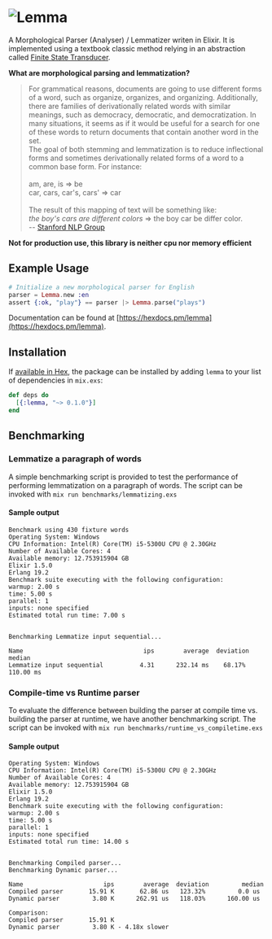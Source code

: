 # <img src="http://cs.mcgill.ca/~mxia3/images/lemma.png" alt="Lemma">

A Morphological Parser (Analyser) / Lemmatizer writen in Elixir. It is implemented using a textbook classic method relying in an abstraction called [Finite State Transducer](https://github.com/xiamx/gen_fst). 

**What are morphological parsing and lemmatization?**

> For grammatical reasons, documents are going to use different forms of a word, such as organize, organizes, and organizing. Additionally, there are families of derivationally related words with similar meanings, such as democracy, democratic, and democratization. In many situations, it seems as if it would be useful for a search for one of these words to return documents that contain another word in the set.
> <br/> The goal of both stemming and lemmatization is to reduce inflectional forms and sometimes derivationally related forms of a word to a common base form. For instance:
> <br/><br/>am, are, is ⇒ be 
> <br/>car, cars, car's, cars' ⇒ car
> <br/><br/>The result of this mapping of text will be something like:
> <br/>_the boy's cars are different colors_ ⇒
> the boy car be differ color. 
> <br/> -- [Stanford NLP Group](https://nlp.stanford.edu/IR-book/html/htmledition/stemming-and-lemmatization-1.html)

**Not for production use, this library is neither cpu nor memory efficient**

## Example Usage

```elixir
# Initialize a new morphological parser for English
parser = Lemma.new :en
assert {:ok, "play"} == parser |> Lemma.parse("plays")
```

Documentation can be found at [https://hexdocs.pm/lemma](https://hexdocs.pm/lemma).
## Installation

If [available in Hex](https://hex.pm/docs/publish), the package can be installed
by adding `lemma` to your list of dependencies in `mix.exs`:

```elixir
def deps do
  [{:lemma, "~> 0.1.0"}]
end
```

## Benchmarking

### Lemmatize a paragraph of words

A simple benchmarking script is provided to test the performance of performing lemmatization on a paragraph of words. The script can be invoked with `mix run benchmarks/lemmatizing.exs`

#### Sample output

```
Benchmark using 430 fixture words
Operating System: Windows
CPU Information: Intel(R) Core(TM) i5-5300U CPU @ 2.30GHz
Number of Available Cores: 4
Available memory: 12.753915904 GB
Elixir 1.5.0
Erlang 19.2
Benchmark suite executing with the following configuration:
warmup: 2.00 s
time: 5.00 s
parallel: 1
inputs: none specified
Estimated total run time: 7.00 s


Benchmarking Lemmatize input sequential...

Name                                 ips        average  deviation         median
Lemmatize input sequential          4.31      232.14 ms    68.17%      110.00 ms
```

### Compile-time vs Runtime parser

To evaluate the difference between building the parser at compile time vs. building the parser at runtime, we have another benchmarking script.
The script can be invoked with `mix run benchmarks/runtime_vs_compiletime.exs`

#### Sample output

```
Operating System: Windows
CPU Information: Intel(R) Core(TM) i5-5300U CPU @ 2.30GHz
Number of Available Cores: 4
Available memory: 12.753915904 GB
Elixir 1.5.0
Erlang 19.2
Benchmark suite executing with the following configuration:
warmup: 2.00 s
time: 5.00 s
parallel: 1
inputs: none specified
Estimated total run time: 14.00 s


Benchmarking Compiled parser...
Benchmarking Dynamic parser...

Name                      ips        average  deviation         median
Compiled parser       15.91 K       62.86 us   123.32%         0.0 us
Dynamic parser         3.80 K      262.91 us   118.03%      160.00 us

Comparison:
Compiled parser       15.91 K
Dynamic parser         3.80 K - 4.18x slower
```


